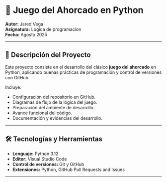 # 🎯 Juego del Ahorcado en Python

**Autor:** Jared Vega  
**Asignatura:** Logica de programacion  
**Fecha:** Agosto 2025  

---

## 📌 Descripción del Proyecto
Este proyecto consiste en el desarrollo del clásico **juego del ahorcado** en Python, aplicando buenas prácticas de programación y control de versiones con GitHub.  

Incluye:
- Configuración del repositorio en GitHub.
- Diagramas de flujo de la lógica del juego.
- Preparación del ambiente de desarrollo.
- Avance funcional del código.
- Documentación y evidencias del desarrollo.

---

## 🛠️ Tecnologías y Herramientas
- **Lenguaje:** Python 3.12
- **Editor:** Visual Studio Code
- **Control de versiones:** Git y GitHub
- **Extensiones:** Python, GitHub Pull Requests and Issues

---


